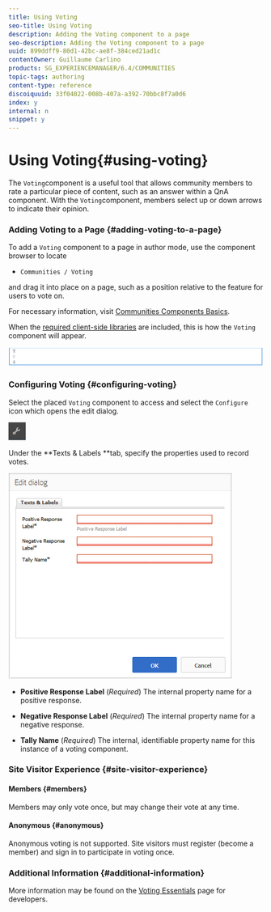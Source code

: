 ```yaml
---
title: Using Voting
seo-title: Using Voting
description: Adding the Voting component to a page
seo-description: Adding the Voting component to a page
uuid: 899ddff9-80d1-42bc-ae8f-384ced21ad1c
contentOwner: Guillaume Carlino
products: SG_EXPERIENCEMANAGER/6.4/COMMUNITIES
topic-tags: authoring
content-type: reference
discoiquuid: 33f04022-008b-407a-a392-70bbc8f7a0d6
index: y
internal: n
snippet: y
---
```


# Using Voting{#using-voting}

The `Voting`component is a useful tool that allows community members to rate a particular piece of content, such as an answer within a QnA component. With the `Voting`component, members select up or down arrows to indicate their opinion.

### Adding Voting to a Page {#adding-voting-to-a-page}

To add a `Voting` component to a page in author mode, use the component browser to locate

* `Communities / Voting`

and drag it into place on a page, such as a position relative to the feature for users to vote on.

For necessary information, visit [Communities Components Basics](../../communities/using/basics.md).

When the [required client-side libraries](../../communities/using/essentials-voting.md#essentialsforclientside) are included, this is how the `Voting` component will appear.

![](assets/chlimage_1-307.png)

### Configuring Voting {#configuring-voting}

Select the placed `Voting` component to access and select the `Configure` icon which opens the edit dialog.

![](assets/chlimage_1-308.png)

Under the **Texts & Labels **tab, specify the properties used to record votes.

![](assets/chlimage_1-309.png)

* **Positive Response Label** 
  (*Required*) The internal property name for a positive response.

* **Negative Response Label** 
  (*Required*) The internal property name for a negative response.

* **Tally Name** 
  (*Required*) The internal, identifiable property name for this instance of a voting component.

### Site Visitor Experience {#site-visitor-experience}

#### Members {#members}

Members may only vote once, but may change their vote at any time.

#### Anonymous {#anonymous}

Anonymous voting is not supported. Site visitors must register (become a member) and sign in to participate in voting once.

### Additional Information {#additional-information}

More information may be found on the [Voting Essentials](../../communities/using/essentials-voting.md) page for developers.

